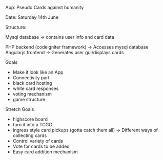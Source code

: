 App: Pseudo Cards against humanity

Date: Saturday 14th June


Structure:

Mysql database
	-> contains user info and card data

PHP backend (codeigniter framework)
	-> Accesses mysql database
Angularjs frontend
	-> Generates user gui/displays cards

Goals

* Make it look like an App
* Connectivity part
* black card hosting
* white card responses
* voting mechanism
* game structure

Stretch Goals
* highscore board
* turn it into a TCGG
* ingress style card pickups (gotta catch them all)
	-> Different ways of collecting cards
* Control variety of cards
* Vote for cards to be added
* Easy card addition mechanism

